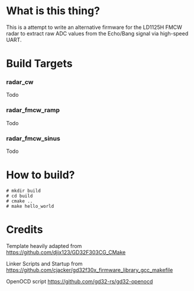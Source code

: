 # What is this thing?

This is a attempt to write an alternative firmware for the LD1125H FMCW radar to extract raw ADC values from the Echo/Bang signal via high-speed UART.


# Build Targets

### radar_cw

Todo

### radar_fmcw_ramp

Todo

### radar_fmcw_sinus

Todo

# How to build?

```
# mkdir build
# cd build
# cmake ..
# make hello_world
```

# Credits

Template heavily adapted from https://github.com/djix123/GD32F303CG_CMake

Linker Scripts and Startup from https://github.com/cjacker/gd32f30x_firmware_library_gcc_makefile

OpenOCD script https://github.com/gd32-rs/gd32-openocd
